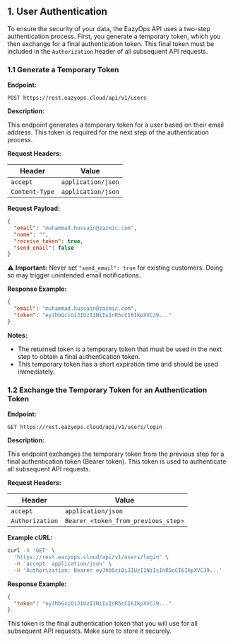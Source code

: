 ## 1. User Authentication

To ensure the security of your data, the EazyOps API uses a two-step authentication process. First, you generate a temporary token, which you then exchange for a final authentication token. This final token must be included in the `Authorization` header of all subsequent API requests.

### 1.1 Generate a Temporary Token

**Endpoint:**

`POST https://rest.eazyops.cloud/api/v1/users`

**Description:**

This endpoint generates a temporary token for a user based on their email address. This token is required for the next step of the authentication process.

**Request Headers:**

| Header         | Value              |
|----------------|--------------------|
| `accept`       | `application/json` |
| `Content-Type` | `application/json` |

**Request Payload:**

```json
{
  "email": "muhammad.hussain@zazmic.com",
  "name": "",
  "receive_token": true,
  "send_email": false
}
```

⚠️ **Important:** Never set `"send_email": true` for existing customers. Doing so may trigger unintended email notifications.

**Response Example:**

```json
{
  "email": "muhammad.hussain@zazmic.com",
  "token": "eyJhbGciOiJIUzI1NiIsInR5cCI6IkpXVCJ9..."
}
```

**Notes:**

*   The returned token is a temporary token that must be used in the next step to obtain a final authentication token.
*   This temporary token has a short expiration time and should be used immediately.

### 1.2 Exchange the Temporary Token for an Authentication Token

**Endpoint:**

`GET https://rest.eazyops.cloud/api/v1/users/login`

**Description:**

This endpoint exchanges the temporary token from the previous step for a final authentication token (Bearer token). This token is used to authenticate all subsequent API requests.

**Request Headers:**

| Header          | Value                                       |
|-----------------|---------------------------------------------|
| `accept`        | `application/json`                          |
| `Authorization` | `Bearer <token_from_previous_step>`         |

**Example cURL:**

```bash
curl -X 'GET' \
  'https://rest.eazyops.cloud/api/v1/users/login' \
  -H 'accept: application/json' \
  -H 'Authorization: Bearer eyJhbGciOiJIUzI1NiIsInR5cCI6IkpXVCJ9...'
```

**Response Example:**

```json
{
  "token": "eyJhbGciOiJIUzI1NiIsInR5cCI6IkpXVCJ9..."
}
```

This token is the final authentication token that you will use for all subsequent API requests. Make sure to store it securely.